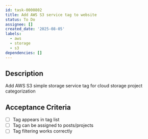 ```yaml
---
id: task-0000802
title: Add AWS S3 service tag to website
status: To Do
assignee: []
created_date: '2025-08-05'
labels:
  - aws
  - storage
  - s3
dependencies: []
---
```


## Description

Add AWS S3 simple storage service tag for cloud storage project categorization

## Acceptance Criteria

- [ ] Tag appears in tag list
- [ ] Tag can be assigned to posts/projects
- [ ] Tag filtering works correctly
